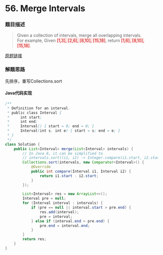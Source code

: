 # 56. Merge Intervals
### 题目描述

>Given a collection of intervals, merge all overlapping intervals.
<br>For example,
Given <span style="background-color:#ffe6e6"><font color=#cc0000 >[1,3], [2,6], [8,10], [15,18]</font></span>,
return <span style="background-color:#ffe6e6"><font color=#cc0000 >[1,6], [8,10], [15,18]</font></span>. 


[原题链接](https://leetcode.com/problems/merge-intervals/description/)

### 解题思路
先排序，重写Collections.sort


#### Java代码实现

```java
/**
 * Definition for an interval.
 * public class Interval {
 *     int start;
 *     int end;
 *     Interval() { start = 0; end = 0; }
 *     Interval(int s, int e) { start = s; end = e; }
 * }
 */
class Solution {
    public List<Interval> merge(List<Interval> intervals) {
        // In Java 8, it can be simplified to
        // intervals.sort((i1, i2) -> Integer.compare(i1.start, i2.start));
        Collections.sort(intervals, new Comparator<Interval>() {
            @Override
            public int compare(Interval i1, Interval i2) {
                return i1.start - i2.start;
            }
        });
        
        List<Interval> res = new ArrayList<>();
        Interval pre = null;
        for (Interval interval : intervals) {
            if (pre == null || interval.start > pre.end) {
                res.add(interval);
                pre = interval;
            } else if (interval.end > pre.end) {
                pre.end = interval.end;
            }
        }
        return res;
    }
}
```





